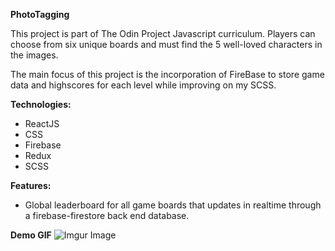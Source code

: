 **PhotoTagging**

This project is part of The Odin Project Javascript curriculum. Players can choose from six unique boards and must find the 5 well-loved characters in the images.

The main focus of this project is the incorporation of FireBase to store game data and highscores for each level while improving on my SCSS.

**Technologies:**

- ReactJS
- CSS
- Firebase
- Redux
- SCSS

**Features:**

- Global leaderboard for all game boards that updates in realtime through a firebase-firestore back end database.

**Demo GIF**
![Imgur Image](https://imgur.com/T8AYOv3.gif)
